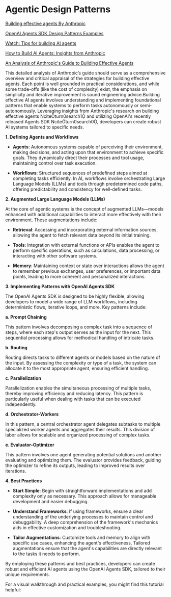# Agentic Design Patterns

[Building effective agents By Anthropic](https://www.anthropic.com/research/building-effective-agents)

[OpenAI Agents SDK Design Patterns Examples](https://github.com/openai/openai-agents-python/tree/main/examples/agent_patterns)

[Watch: Tips for building AI agents](https://www.youtube.com/watch?v=LP5OCa20Zpg)

[How to Build AI Agents: Insights from Anthropic](https://medium.com/@muslumyildiz17/how-to-build-ai-agents-insights-from-anthropic-25e9433853be)

[An Analysis of Anthropic's Guide to Building Effective Agents](https://www.agentsdecoded.com/p/an-analysis-of-anthropics-guide-to)



This detailed analysis of Anthropic’s guide should serve as a comprehensive overview and critical appraisal of the strategies for building effective agents. Each point is well grounded in practical considerations, and while some trade-offs (like the cost of complexity) exist, the emphasis on simplicity and iterative improvement is sound engineering advice.Building effective AI agents involves understanding and implementing foundational patterns that enable systems to perform tasks autonomously or semi-autonomously. Leveraging insights from Anthropic's research on building effective agents citeturn0search1 and utilizing OpenAI's recently released Agents SDK citeturn0search0, developers can create robust AI systems tailored to specific needs.

**1. Defining Agents and Workflows**

- **Agents**: Autonomous systems capable of perceiving their environment, making decisions, and acting upon that environment to achieve specific goals. They dynamically direct their processes and tool usage, maintaining control over task execution.

- **Workflows**: Structured sequences of predefined steps aimed at completing tasks efficiently. In AI, workflows involve orchestrating Large Language Models (LLMs) and tools through predetermined code paths, offering predictability and consistency for well-defined tasks.

**2. Augmented Large Language Models (LLMs)**

At the core of agentic systems is the concept of augmented LLMs—models enhanced with additional capabilities to interact more effectively with their environment. These augmentations include:

- **Retrieval**: Accessing and incorporating external information sources, allowing the agent to fetch relevant data beyond its initial training.

- **Tools**: Integration with external functions or APIs enables the agent to perform specific operations, such as calculations, data processing, or interacting with other software systems.

- **Memory**: Maintaining context or state over interactions allows the agent to remember previous exchanges, user preferences, or important data points, leading to more coherent and personalized interactions.

**3. Implementing Patterns with OpenAI Agents SDK**

The OpenAI Agents SDK is designed to be highly flexible, allowing developers to model a wide range of LLM workflows, including deterministic flows, iterative loops, and more. Key patterns include:

**a. Prompt Chaining**

This pattern involves decomposing a complex task into a sequence of steps, where each step's output serves as the input for the next. This sequential processing allows for methodical handling of intricate tasks.

**b. Routing**

Routing directs tasks to different agents or models based on the nature of the input. By assessing the complexity or type of a task, the system can allocate it to the most appropriate agent, ensuring efficient handling.

**c. Parallelization**

Parallelization enables the simultaneous processing of multiple tasks, thereby improving efficiency and reducing latency. This pattern is particularly useful when dealing with tasks that can be executed independently.

**d. Orchestrator-Workers**

In this pattern, a central orchestrator agent delegates subtasks to multiple specialized worker agents and aggregates their results. This division of labor allows for scalable and organized processing of complex tasks.

**e. Evaluator-Optimizer**

This pattern involves one agent generating potential solutions and another evaluating and optimizing them. The evaluator provides feedback, guiding the optimizer to refine its outputs, leading to improved results over iterations.

**4. Best Practices**

- **Start Simple**: Begin with straightforward implementations and add complexity only as necessary. This approach allows for manageable development and easier debugging.

- **Understand Frameworks**: If using frameworks, ensure a clear understanding of the underlying processes to maintain control and debuggability. A deep comprehension of the framework's mechanics aids in effective customization and troubleshooting.

- **Tailor Augmentations**: Customize tools and memory to align with specific use cases, enhancing the agent's effectiveness. Tailored augmentations ensure that the agent's capabilities are directly relevant to the tasks it needs to perform.

By employing these patterns and best practices, developers can create robust and efficient AI agents using the OpenAI Agents SDK, tailored to their unique requirements.

For a visual walkthrough and practical examples, you might find this tutorial helpful:

